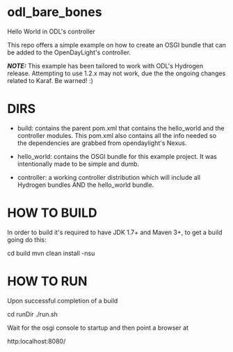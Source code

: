 odl_bare_bones
==============

Hello World in ODL's controller

This repo offers a simple example on how to create an OSGI bundle
that can be added to the OpenDayLight's controller.

***NOTE:*** This example has been tailored to work with ODL's Hydrogen
release. Attempting to use 1.2.x may not work, due the the ongoing changes
related to Karaf. Be warned! :)

DIRS
====

- build: contains the parent pom.xml that contains the hello_world and the controller modules.
         This pom.xml also contains all the info needed so the dependencies are grabbed from
         opendaylight's Nexus.

- hello_world: contains the OSGI bundle for this example project. It was intentionally made to
               be simple and dumb.

- controller: a working controller distribution which will include all Hydrogen bundles AND the
              hello_world bundle.

HOW TO BUILD
============

In order to build it's required to have JDK 1.7+ and Maven 3+, to get a build going do this:

cd build
mvn clean install -nsu

HOW TO RUN
============

Upon successful completion of a build

cd runDir
./run.sh

Wait for the osgi console to startup and then point a browser at 

http:localhost:8080/


